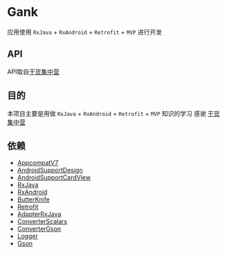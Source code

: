 # Gank 
应用使用 `RxJava` + `RxAndroid` + `Retrofit` + `MVP` 进行开发
  
## API 
API取自[干货集中营](http://gank.io/api)

## 目的
本项目主要是用做 `RxJava` + `RxAndroid` + `Retrofit` + `MVP` 知识的学习
感谢 [干货集中营](http://gank.io)

## 依赖
- [AppcompatV7]()
- [AndroidSupportDesign]()
- [AndroidSupportCardView]()
- [RxJava]()
- [RxAndroid]()
- [ButterKnife]()
- [Retrofit]()
- [AdapterRxJava]()
- [ConverterScalars]()
- [ConverterGson]()
- [Logger]()
- [Gson]()
